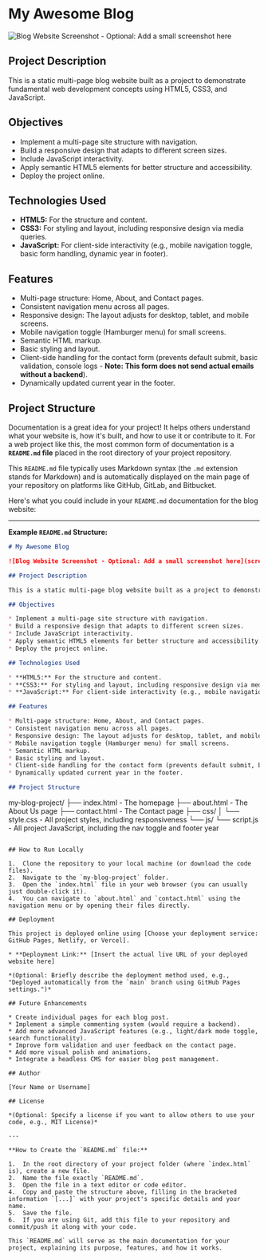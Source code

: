 # My Awesome Blog

![Blog Website Screenshot - Optional: Add a small screenshot here](screenshot.png)

## Project Description

This is a static multi-page blog website built as a project to demonstrate fundamental web development concepts using HTML5, CSS3, and JavaScript.

## Objectives

* Implement a multi-page site structure with navigation.
* Build a responsive design that adapts to different screen sizes.
* Include JavaScript interactivity.
* Apply semantic HTML5 elements for better structure and accessibility.
* Deploy the project online.

## Technologies Used

* **HTML5:** For the structure and content.
* **CSS3:** For styling and layout, including responsive design via media queries.
* **JavaScript:** For client-side interactivity (e.g., mobile navigation toggle, basic form handling, dynamic year in footer).

## Features

* Multi-page structure: Home, About, and Contact pages.
* Consistent navigation menu across all pages.
* Responsive design: The layout adjusts for desktop, tablet, and mobile screens.
* Mobile navigation toggle (Hamburger menu) for small screens.
* Semantic HTML markup.
* Basic styling and layout.
* Client-side handling for the contact form (prevents default submit, basic validation, console logs - **Note: This form does not send actual emails without a backend**).
* Dynamically updated current year in the footer.

## Project Structure
Documentation is a great idea for your project\! It helps others understand what your website is, how it's built, and how to use it or contribute to it. For a web project like this, the most common form of documentation is a **`README.md` file** placed in the root directory of your project repository.

This `README.md` file typically uses Markdown syntax (the `.md` extension stands for Markdown) and is automatically displayed on the main page of your repository on platforms like GitHub, GitLab, and Bitbucket.

Here's what you could include in your `README.md` documentation for the blog website:

-----

**Example `README.md` Structure:**

```markdown
# My Awesome Blog

![Blog Website Screenshot - Optional: Add a small screenshot here](screenshot.png)

## Project Description

This is a static multi-page blog website built as a project to demonstrate fundamental web development concepts using HTML5, CSS3, and JavaScript.

## Objectives

* Implement a multi-page site structure with navigation.
* Build a responsive design that adapts to different screen sizes.
* Include JavaScript interactivity.
* Apply semantic HTML5 elements for better structure and accessibility.
* Deploy the project online.

## Technologies Used

* **HTML5:** For the structure and content.
* **CSS3:** For styling and layout, including responsive design via media queries.
* **JavaScript:** For client-side interactivity (e.g., mobile navigation toggle, basic form handling, dynamic year in footer).

## Features

* Multi-page structure: Home, About, and Contact pages.
* Consistent navigation menu across all pages.
* Responsive design: The layout adjusts for desktop, tablet, and mobile screens.
* Mobile navigation toggle (Hamburger menu) for small screens.
* Semantic HTML markup.
* Basic styling and layout.
* Client-side handling for the contact form (prevents default submit, basic validation, console logs - **Note: This form does not send actual emails without a backend**).
* Dynamically updated current year in the footer.

## Project Structure

```

my-blog-project/
├── index.html          - The homepage
├── about.html          - The About Us page
├── contact.html        - The Contact page
├── css/
│   └── style.css       - All project styles, including responsiveness
└── js/
└── script.js       - All project JavaScript, including the nav toggle and footer year

```

## How to Run Locally

1.  Clone the repository to your local machine (or download the code files).
2.  Navigate to the `my-blog-project` folder.
3.  Open the `index.html` file in your web browser (you can usually just double-click it).
4.  You can navigate to `about.html` and `contact.html` using the navigation menu or by opening their files directly.

## Deployment

This project is deployed online using [Choose your deployment service: GitHub Pages, Netlify, or Vercel].

* **Deployment Link:** [Insert the actual live URL of your deployed website here]

*(Optional: Briefly describe the deployment method used, e.g., "Deployed automatically from the `main` branch using GitHub Pages settings.")*

## Future Enhancements

* Create individual pages for each blog post.
* Implement a simple commenting system (would require a backend).
* Add more advanced JavaScript features (e.g., light/dark mode toggle, search functionality).
* Improve form validation and user feedback on the contact page.
* Add more visual polish and animations.
* Integrate a headless CMS for easier blog post management.

## Author

[Your Name or Username]

## License

*(Optional: Specify a license if you want to allow others to use your code, e.g., MIT License)*

---

**How to Create the `README.md` file:**

1.  In the root directory of your project folder (where `index.html` is), create a new file.
2.  Name the file exactly `README.md`.
3.  Open the file in a text editor or code editor.
4.  Copy and paste the structure above, filling in the bracketed information `[...]` with your project's specific details and your name.
5.  Save the file.
6.  If you are using Git, add this file to your repository and commit/push it along with your code.

This `README.md` will serve as the main documentation for your project, explaining its purpose, features, and how it works.
```
